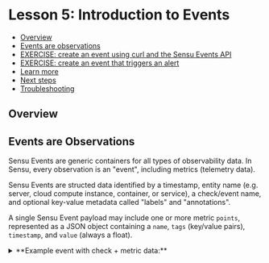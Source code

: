 # Lesson 5: Introduction to Events

- [Overview](#overview)
- [Events are observations](#events-are-observations)
- [EXERCISE: create an event using curl and the Sensu Events API](#exercise-create-an-event-using-curl-and-the-Sensu-Events-API-no-op)
- [EXERCISE: create an event that triggers an alert](#exercise-create-an-event-that-triggers-an-alert)
- [Learn more](#learn-more)
- [Next steps](#next-steps)
- [Troubleshooting](#troubleshooting)

## Overview

## Events are Observations

Sensu Events are generic containers for all types of observability data.
In Sensu, every observation is an "event", including metrics (telemetry data).

Sensu Events are structed data identified by a timestamp, entity name (e.g. server, cloud compute instance, container, or service), a check/event name, and optional key-value metadata called "labels" and "annotations".

A single Sensu Event payload may include one or more metric `points`, represented as a JSON object containing a `name`, `tags` (key/value pairs), `timestamp`, and `value` (always a float).

<details>
<summary>**Example event with check + metric data:**</summary>
```json
{
  "type": "Event",
  "api_version": "core/v2",
  "metadata": {
    "namespace": "default"
  },
  "spec": {
    "check": {
      "command": "wget http://127.0.0.1:9099/metrics",
      "duration": 0.060790838,
      "executed": 1552506033,
      "handlers": [],
      "history": [
        {
          "executed": 1552505833,
          "status": 0
        },
        {
          "executed": 1552505843,
          "status": 0
        }
      ],
      "interval": 10,
      "is_silenced": false,
      "issued": 1552506033,
      "last_ok": 1552506033,
      "low_flap_threshold": 0,
      "metadata": {
        "name": "curl_timings",
        "namespace": "default"
      },
      "occurrences": 1,
      "occurrences_watermark": 1,
      "output": "api_http_requests_total{service='example', region='us-west-1'} 42\napi_request_duration_seconds{service='example', region='us-west-1'} 0.8273645",
      "output_metric_format": "graphite_plaintext",
      "output_metric_handlers": [
        "influx-db"
      ],
      "output_metric_tags": [
         {
            "name": "region",
            "value": "{{ .labels.region }}"
         }
      ],
      "proxy_entity_name": "",
      "publish": true,
      "round_robin": false,
      "runtime_assets": [],
      "state": "passing",
      "status": 0,
      "stdin": false,
      "subdue": null,
      "subscriptions": [
        "app:example"
      ],
      "timeout": 0,
      "total_state_change": 0,
      "ttl": 0
    },
    "entity": {
      "deregister": false,
      "deregistration": {},
      "entity_class": "agent",
      "last_seen": 1552495139,
      "metadata": {
        "name": "i-424242",
        "namespace": "default",
        "labels": {
           "region": "us-west-1"
        }
      },
      "redact": [
        "password",
        "passwd",
        "pass",
        "api_key",
        "api_token",
        "access_key",
        "secret_key",
        "private_key",
        "secret"
      ],
      "subscriptions": [
        "app:example",
        "entity:i-424242"
      ],
      "system": {
        "arch": "amd64",
        "hostname": "i-424242",
        "network": {
          "interfaces": [
            {
              "addresses": [
                "127.0.0.1/8",
                "::1/128"
              ],
              "name": "lo"
            },
            {
              "addresses": [
                "10.0.2.15/24",
                "fe80::5a94:f67a:1bfc:a579/64"
              ],
              "mac": "08:00:27:8b:c9:3f",
              "name": "eth0"
            }
          ]
        },
        "os": "linux",
        "platform": "centos",
        "platform_family": "rhel",
        "platform_version": "7.5.1804",
        "processes": null
      },
      "user": "agent"
    },
    "metrics": {
      "handlers": [
        "influxdb"
      ],
      "points": [
        {
          "name": "api_http_requests.total",
          "tags": [
            {
              "name": "service",
              "value": "example"
            },
            {
              "name": "region",
              "value": "us-west-1"
            }
          ],
          "timestamp": 1552506033,
          "value": 42.0
        },
        {
           "name": "api_request_duration.seconds",
           "tags": [
             {
               "name": "service",
               "value": "example"
             },
             {
               "name": "region",
               "value": "us-west-1"
             }
           ],
           "timestamp": 1552506033,
           "value": 0.8273645
        }
      ]
    },
    "timestamp": 1552506033,
    "id": "431a0085-96da-4521-863f-c38b480701e9",
    "sequence": 1
  }
}
```
<details>

## EXERCISE: create an event using curl and the Sensu Events API

1. Configure environment variables

   Verify the contents of `.envrc` to ensure that `SENSU_API_URL`, `SENSU_NAMESPACE`, and `SENSU_API_KEY` are set to the correct values, then run the following command:

   ```
   source .envrc
   ```

   - **Self-guided workshop users:** use the default values for `SENSU_API_URL` (`http://127.0.0.1:8080`) and `SENSU_NAMESPACE` (`default`).
   - **Instructor-led workshop users:** use the values provided by your instructor for `SENSU_API_URL` and `SENSU_NAMESPACE`.

   To verify that your environment is correctly configured, please run the following command:

   ```
   env | grep SENSU
   ```

   Do you see the expected values for `SENSU_API_URL`,`SENSU_NAMESPACE`, and `SENSU_API_KEY`?
   If so, you're ready to move on to the next step!

1. Create an event using `curl` and the Sensu Events API

   ```
   curl -i -X POST -H "Authorization: Key ${SENSU_API_KEY}" \
        -H "Content-Type: application/json" \
        -d '{"entity":{"metadata":{"name":"server-01"}},"check":{"metadata":{"name":"my-app"},"interval":30,"status":2,"output":"ERROR: failed to connect to database."}}' \
        "${SENSU_API_URL:-http://127.0.0.1:8080}/api/core/v2/namespaces/${SENSU_NAMESPACE:-default}/events"
   ```

   What happens when Sensu processes an event?
   At minimum, Sensu will store the event, so we can inspect it via `sensuctl` or the Sensu web app.

   ```shell
      Entity         Check                     Output                   Status   Silenced             Timestamp                             UUID
    ──────────────── ──────────── ─────────────────────────────────────── ──────── ────────── ─────────────────────────────── ──────────────────────────────────────
     learn.sensu.io   helloworld   Hello, workshop world.                       1   false      2021-03-09 22:44:28 -0800 PST   8f0dfc70-8730-4b62-8f16-e4d8673f311f
     server-01        my-app       ERROR: failed to connect to database.        2   false      2021-03-10 15:58:25 -0800 PST   0784e60b-96b1-4226-a151-13a645abdf67
   ```

   But what about the handler we configured in [Lesson 4](/lessons/04/README.md#readme)?
   If you expected that Sensu would process this event using that handler, you might have noticed that nothing happened.

**NEXT:** Let's move on to the next exercise to see how event handling works in practice.

## EXERCISE: create an event that triggers an alert

Sensu matches incoming events with the corresponding event pipelines using an event attribute called `handlers` (e.g. `handlers:["slack","pagerduty"]`).
Let's create an event that will be processed using the handler we configured in [Lesson 4](/lessons/04/README.md#readme).

1. Configure environment variables

   Verify the contents of `.envrc` to ensure that `SENSU_API_URL`, `SENSU_NAMESPACE`, and `SENSU_API_KEY` are set to the correct values, then run the following command:

   ```
   source .envrc
   ```

   - **Self-guided workshop users:** use the default values for `SENSU_API_URL` (`http://127.0.0.1:8080`) and `SENSU_NAMESPACE` (`default`).
   - **Instructor-led workshop users:** use the values provided by your instructor for `SENSU_API_URL` and `SENSU_NAMESPACE`.

   To verify that your environment is correctly configured, please run the following command:

   ```
   env | grep SENSU
   ```

   The output should include the expected values for `SENSU_API_URL`,`SENSU_NAMESPACE`, and `SENSU_API_KEY`.

   > _NOTE: if you need help creating an API Key, please refer to the [Lesson 3 EXERCISE: create an API Key for personal use](/lessons/operator/03/README.md#exercise-create-an-api-key-for-personal-use)._

1. Create an event using `curl` and the Sensu Events API

   Do you notice anything different about the contents of the event in the next step?
   There's an additional property called `handlers: ["slack"]` that provides instructions on which pipeline(s) Sensu should use to process the event (in this case, the Slack handler we configured in Lesson 4).
   If the `handlers` property is omitted from an event, Sensu will simply store the event and no additional processing will be performed.
   Run the following command to create an event that will be processed using our Slack handler.

   ```
   curl -i -X POST -H "Authorization: Key ${SENSU_API_KEY}" \
        -H "Content-Type: application/json" \
        -d '{"entity":{"metadata":{"name":"server-01"}},"check":{"metadata":{"name":"my-app"},"interval":30,"status":2,"output":"ERROR: failed to connect to database.","handlers":["slack"]}}' \
        "${SENSU_API_URL:-http://127.0.0.1:8080}/api/core/v2/namespaces/${SENSU_NAMESPACE:-default}/events"
   ```

1. Create a resolution event using `curl` and the Sensu Events API

   Let's send one more event to indicate that our imaginary app is now restored to a functional state:

   ```shell
   curl -i -X POST -H "Authorization: Key ${SENSU_API_KEY}" \
        -H "Content-Type: application/json" \
        -d '{"entity":{"metadata":{"name":"server-01"}},"check":{"metadata":{"name":"my-app"},"interval":30,"status":0,"output":"200 OK","handlers":["slack"]}}' \
        "${SENSU_API_URL:-http://127.0.0.1:8080}/api/core/v2/namespaces/${SENSU_NAMESPACE:-default}/events"
   ```

**NEXT:** Did Sensu create messages in Slack?
If so you're ready to move on to the next step!

## Learn more

- [Sensu Events (reference documentation)](https://docs.sensu.io/sensu-go/latest/observability-pipeline/observe-events/events/)
- [Sensu Events API (reference documentation)](https://docs.sensu.io/sensu-go/latest/api/events/)
- [Sensu Agent Event API (reference documentation)](https://docs.sensu.io/sensu-go/latest/observability-pipeline/observe-schedule/agent/#create-observability-events-using-the-agent-api)

## Next steps

[Lesson 6: Introduction to Filters](../06/README.md#readme)

-----

## Troubleshooting

### Sensu API Keys

If you need help creating an API Key for Sensu Go, please refer to the [Lesson 3 EXERCISE: create an API Key for personal use](/lessons/operator/03/README.md#exercise-create-an-api-key-for-personal-use)._

### `curl`

This `curl` commands included in this lesson should generate output that starts with `HTTP/1.1 200 OK`, `HTTP/1.1 201 Created`, or `HTTP/1.1 202 Accepted`.
If you do not see this output, or if you received an error message, please ensure that you completed all of the steps in [Setup](/docs/SETUP.md), and/or ask your instructor for help.

### Slack

If Sensu is not generating Slack messages, please ask your instructor for help, or try the following troubleshooting steps:

1. Verify that you have a valid Slack Webhook URL

   ```shell
   curl -X POST -H 'Content-type: application/json' --data '{"text":"This is a test message to verify that I have a valid Slack Webhook URL"}' YOUR_WEBHOOK_URL
   ```

   Reference: https://api.slack.com/tutorials/slack-apps-hello-world

1. Check the `sensu-backend` log for errors

   ==TODO==
